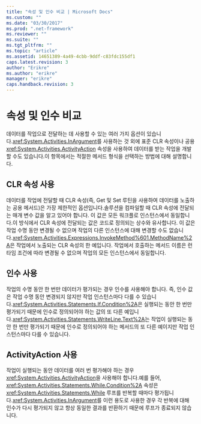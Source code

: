 ```yaml
---
title: "속성 및 인수 비교 | Microsoft Docs"
ms.custom: ""
ms.date: "03/30/2017"
ms.prod: ".net-framework"
ms.reviewer: ""
ms.suite: ""
ms.tgt_pltfrm: ""
ms.topic: "article"
ms.assetid: 14651389-4a49-4cbb-9ddf-c83fdc155df1
caps.latest.revision: 3
author: "Erikre"
ms.author: "erikre"
manager: "erikre"
caps.handback.revision: 3
---
```

# 속성 및 인수 비교
데이터를 작업으로 전달하는 데 사용할 수 있는 여러 가지 옵션이 있습니다.<xref:System.Activities.InArgument>를 사용하는 것 외에 표준 CLR 속성이나 공용 <xref:System.Activities.ActivityAction> 속성을 사용하여 데이터를 받는 작업을 개발할 수도 있습니다.이 항목에서는 적절한 메서드 형식을 선택하는 방법에 대해 설명합니다.  
  
## CLR 속성 사용  
 데이터를 작업에 전달할 때 CLR 속성\(즉, Get 및 Set 루틴을 사용하여 데이터를 노출하는 공용 메서드\)은 가장 제한적인 옵션입니다.솔루션을 컴파일할 때 CLR 속성에 전달되는 매개 변수 값을 알고 있어야 합니다. 이 값은 모든 워크플로 인스턴스에서 동일합니다.이 방식에서 CLR 속성에 전달되는 값은 코드로 정의되는 상수와 유사합니다. 이 값은 작업 수명 동안 변경될 수 없으며 작업의 다른 인스턴스에 대해 변경할 수도 없습니다.<xref:System.Activities.Expressions.InvokeMethod%601.MethodName%2A>은 작업에서 노출되는 CLR 속성의 한 예입니다. 작업에서 호출하는 메서드 이름은 런타임 조건에 따라 변경될 수 없으며 작업의 모든 인스턴스에서 동일합니다.  
  
## 인수 사용  
 작업의 수명 동안 한 번만 데이터가 평가되는 경우 인수를 사용해야 합니다. 즉, 인수 값은 작업 수명 동안 변경되지 않지만 작업 인스턴스마다 다를 수 있습니다.<xref:System.Activities.Statements.If.Condition%2A>은 실행되는 동안 한 번만 평가되기 때문에 인수로 정의되어야 하는 값의 또 다른 예입니다.<xref:System.Activities.Statements.WriteLine.Text%2A>는 작업이 실행되는 동안 한 번만 평가되기 때문에 인수로 정의되어야 하는 메서드의 또 다른 예이지만 작업 인스턴스마다 다를 수 있습니다.  
  
## ActivityAction 사용  
 작업이 실행되는 동안 데이터를 여러 번 평가해야 하는 경우 <xref:System.Activities.ActivityAction>을 사용해야 합니다.예를 들어, <xref:System.Activities.Statements.While.Condition%2A> 속성은 <xref:System.Activities.Statements.While> 루프를 반복할 때마다 평가됩니다.<xref:System.Activities.InArgument>를 이런 용도로 사용한 경우 각 반복에 대해 인수가 다시 평가되지 않고 항상 동일한 결과를 반환하기 때문에 루프가 종료되지 않습니다.